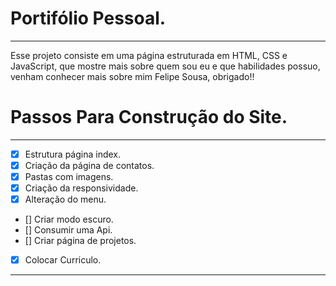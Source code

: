 # Portifólio Pessoal.

<hr>

Esse projeto consiste em uma página estruturada em HTML, CSS e JavaScript, que mostre mais sobre quem sou eu e que habilidades possuo, venham conhecer mais sobre mim Felipe Sousa, obrigado!!

# Passos Para Construção do Site.

<hr>

- [x] Estrutura página index.
- [x] Criação da página de contatos.
- [x] Pastas com imagens.
- [x] Criação da responsividade.
- [x] Alteração do menu.
- [] Criar modo escuro.
- [] Consumir uma Api.
- [] Criar página de projetos.
- [x] Colocar Curriculo.

<hr>